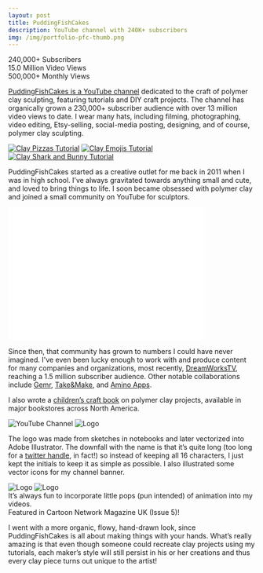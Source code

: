 ```yaml
---
layout: post
title: PuddingFishCakes
description: YouTube channel with 240K+ subscribers
img: /img/portfolio-pfc-thumb.png
---
```


240,000+ Subscribers
<br/>
15.0 Million Video Views
<br/>
500,000+ Monthly Views 
<br/>

<a href="https://www.youtube.com/user/puddingfishcakes" alt="PuddingFishCakes on YouTube">PuddingFishCakes is a YouTube channel</a> dedicated to the craft of polymer clay sculpting, featuring tutorials and DIY craft projects. The channel has organically grown a 230,000+ subscriber audience with over 13 million video views to date. I wear many hats, including filming, photographing, video editing, Etsy-selling, social-media posting, designing, and of course, polymer clay sculpting. 
<br/>

<div class="img_row no-caption">
	<a class="linked-img" href="https://youtu.be/DHgyb8Lvdzs"><img class="col one" src="{{ site.baseurl }}/img/portfolio-pfc-3.png" alt="Clay Pizzas Tutorial" title="Clay Pizzas Tutorial"/></a>
    <a class="linked-img" href="https://youtu.be/oAoP3ddC-Qo"><img class="col one" src="{{ site.baseurl }}/img/portfolio-pfc-4.png" alt="Clay Emojis Tutorial" title="Clay Emojis Tutorial"/></a>
	<a class="linked-img" href="https://youtu.be/A_yGluSmuzY"><img class="col one" src="{{ site.baseurl }}/img/portfolio-pfc-5.jpg" alt="Clay Shark and Bunny Tutorial" title="Clay Shark and Bunny Tutorial"/></a>
</div>

PuddingFishCakes started as a creative outlet for me back in 2011 when I was in high school. I’ve always gravitated towards anything small and cute, and loved to bring things to life. I soon became obsessed with polymer clay and joined a small community on YouTube for sculptors.

<iframe src="//giphy.com/embed/e37pVSdh6DYEo" width="400" height="270" frameBorder="0" class="giphy-embed" allowFullScreen></iframe>

Since then, that community has grown to numbers I could have never imagined. I've even been lucky enough to work with and produce content for many companies and organizations, most recently, <a href="https://www.youtube.com/user/DreamworksAnimation">DreamWorksTV</a>, reaching a 1.5 million subscriber audience. 
Other notable collaborations include <a href="https://gemr.com/">Gemr</a>, <a href="https://takeandmake.co/">Take&amp;Make</a>, and <a href="http://www.aminoapps.com/get/crafty/">Amino Apps</a>.

I also wrote a <a href="http://amzn.to/1SmuwjR" alt="Clay Charm Magic!">children’s craft book</a> on polymer clay projects, available in major bookstores across North America.
<br/>

<div class="img_row no-caption">
	<img class="col two" src="{{ site.baseurl }}/img/portfolio-pfc-2.png" alt="YouTube Channel" title="YouTube Channel"/>
	<img class="col one" src="{{ site.baseurl }}/img/portfolio-pfc-1.png" alt="Logo" title="PuddingFishCakes Logo"/>
</div>

The logo was made from sketches in notebooks and later vectorized into Adobe Illustrator. The downfall with the name is that it’s quite long (too long for a <a href="https://twitter.com/pfishcakes">twitter handle</a>, in fact!) so instead of keeping all 16 characters, I just kept the initials to keep it as simple as possible. I also illustrated some vector icons for my channel banner.
<div class="img_row">
<img class="col two" src="{{ site.baseurl }}/img/portfolio-pfc-9.gif" alt="Logo" title="PuddingFishCakes Logo"/>

<img class="col one" src="{{ site.baseurl }}/img/portfolio-pfc-7.jpg" alt="Logo" title="PuddingFishCakes Logo"/>
</div>

<div class="col two caption">
	It’s always fun to incorporate little pops (pun intended) of animation into my videos.
</div>
<div class="col one caption">
    Featured in Cartoon Network Magazine UK (Issue 5)!
</div>



I went with a more organic, flowy, hand-drawn look, since PuddingFishCakes is all about making things with your hands. What’s really amazing is that even though someone could recreate clay projects using my tutorials, each maker’s style will still persist in his or her creations and thus every clay piece turns out unique to the artist!




<br/><br/><br/>